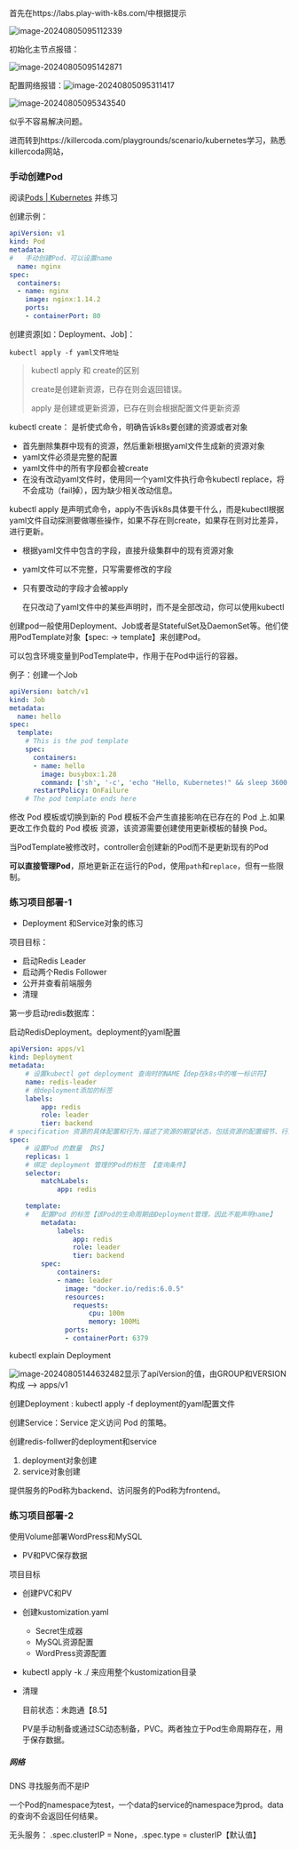 首先在https://labs.play-with-k8s.com/中根据提示

![image-20240805095112339](C:\Users\47212\AppData\Roaming\Typora\typora-user-images\image-20240805095112339.png)

初始化主节点报错：

![image-20240805095142871](C:\Users\47212\AppData\Roaming\Typora\typora-user-images\image-20240805095142871.png)

配置网络报错：![image-20240805095311417](C:\Users\47212\AppData\Roaming\Typora\typora-user-images\image-20240805095311417.png)

![image-20240805095343540](C:\Users\47212\AppData\Roaming\Typora\typora-user-images\image-20240805095343540.png)

似乎不容易解决问题。



进而转到https://killercoda.com/playgrounds/scenario/kubernetes学习，熟悉killercoda网站，

### 手动创建Pod

阅读[Pods | Kubernetes](https://kubernetes.io/docs/concepts/workloads/pods/) 并练习

创建示例：

```yaml
apiVersion: v1
kind: Pod
metadata:
#	手动创建Pod、可以设置name
  name: nginx
spec:
  containers:
  - name: nginx
    image: nginx:1.14.2
    ports:
    - containerPort: 80
```

创建资源[如：Deployment、Job]：

```shell
kubectl apply -f yaml文件地址
```

> kubectl apply 和 create的区别
>
> create是创建新资源，已存在则会返回错误。
>
> apply 是创建或更新资源，已存在则会根据配置文件更新资源

kubectl create：
	是祈使式命令，明确告诉k8s要创建的资源或者对象

* 首先删除集群中现有的资源，然后重新根据yaml文件生成新的资源对象
* yaml文件必须是完整的配置
* yaml文件中的所有字段都会被create
* 在没有改动yaml文件时，使用同一个yaml文件执行命令kubectl replace，将不会成功（fail掉），因为缺少相关改动信息。

kubectl apply
	是声明式命令，apply不告诉k8s具体要干什么，而是kubectl根据yaml文件自动探测要做哪些操作，如果不存在则create，如果存在则对比差异，进行更新。

* 根据yaml文件中包含的字段，直接升级集群中的现有资源对象

* yaml文件可以不完整，只写需要修改的字段

* 只有要改动的字段才会被apply

  在只改动了yaml文件中的某些声明时，而不是全部改动，你可以使用kubectl 



创建pod一般使用Deployment、Job或者是StatefulSet及DaemonSet等。他们使用PodTemplate对象【spec: -> template】来创建Pod。

可以包含环境变量到PodTemplate中，作用于在Pod中运行的容器。

例子：创建一个Job

```yaml
apiVersion: batch/v1
kind: Job
metadata:
  name: hello
spec:
  template:
    # This is the pod template
    spec:
      containers:
      - name: hello
        image: busybox:1.28
        command: ['sh', '-c', 'echo "Hello, Kubernetes!" && sleep 3600']
      restartPolicy: OnFailure
    # The pod template ends here
```

修改 Pod 模板或切换到新的 Pod 模板不会产生直接影响在已存在的 Pod 上.如果更改工作负载的 Pod 模板 资源，该资源需要创建使用更新模板的替换 Pod。

当PodTemplate被修改时，controller会创建新的Pod而不是更新现有的Pod

**可以直接管理Pod**，原地更新正在运行的Pod，使用`path`和`replace`，但有一些限制。

### 练习项目部署-1

* Deployment 和Service对象的练习

项目目标：

* 启动Redis Leader
* 启动两个Redis Follower
* 公开并查看前端服务
* 清理

第一步启动redis数据库：

启动RedisDeployment。deployment的yaml配置

```yaml
apiVersion: apps/v1 
kind: Deployment
metadata:
	# 设置kubectl get deployment 查询时的NAME【dep在k8s中的唯一标识符】
	name: redis-leader
	# 给deployment添加的标签
	labels:
		app: redis
		role: leader
		tier: backend
# specification 资源的具体配置和行为.描述了资源的期望状态，包括资源的配置细节、行为、策略等.
spec:
	# 设置Pod 的数量 【RS】
	replicas: 1
	# 绑定 deployment 管理的Pod的标签 【查询条件】
	selector:
		matchLabels:
			app: redis
			
	template:
	#	配置Pod 的标签【该Pod的生命周期由Deployment管理，因此不能声明name】
		metadata:
			labels:
				app: redis
				role: leader
				tier: backend
		spec:
			containers:
			- name: leader
			  image: "docker.io/redis:6.0.5"
			  resources:
			  	requests:
			  		cpu: 100m
			  		memory: 100Mi
			  ports:
			  - containerPort: 6379
```

kubectl explain Deployment

 ![image-20240805144632482](C:\Users\47212\AppData\Roaming\Typora\typora-user-images\image-20240805144632482.png)显示了apiVersion的值，由GROUP和VERSION构成 --> apps/v1 

创建Deployment : kubectl apply -f  deployment的yaml配置文件



创建Service：Service 定义访问 Pod 的策略。



创建redis-follwer的deployment和service

1. deployment对象创建
2. service对象创建



提供服务的Pod称为backend、访问服务的Pod称为frontend。



### 练习项目部署-2

使用Volume部署WordPress和MySQL

* PV和PVC保存数据

项目目标
* 创建PVC和PV

* 创建kustomization.yaml
  * Secret生成器
  * MySQL资源配置
  * WordPress资源配置
  
* kubectl apply -k ./ 来应用整个kustomization目录

* 清理

  目前状态：未跑通【8.5】
  
  PV是手动制备或通过SC动态制备，PVC。两者独立于Pod生命周期存在，用于保存数据。







##### 网络

DNS 寻找服务而不是IP

一个Pod的namespace为test，一个data的service的namespace为prod。data的查询不会返回任何结果。



无头服务： .spec.clusterIP = None，.spec.type = clusterIP【默认值】
